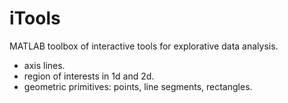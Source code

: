 # iTools
MATLAB toolbox of interactive tools for explorative data analysis.

* axis lines.
* region of interests in 1d and 2d.
* geometric primitives: points, line segments, rectangles.  
